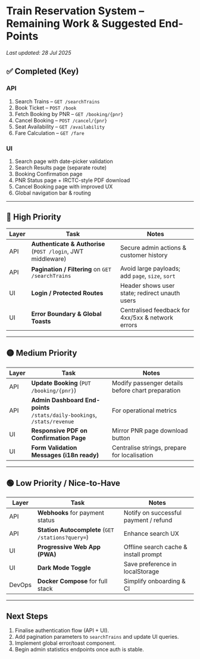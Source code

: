 # Train Reservation System – Remaining Work & Suggested End-Points
_Last updated: 28 Jul 2025_

## ✅ Completed (Key)
### API
1. Search Trains – `GET /searchTrains`
2. Book Ticket – `POST /book`
3. Fetch Booking by PNR – `GET /booking/{pnr}`
4. Cancel Booking – `POST /cancel/{pnr}`
5. Seat Availability – `GET /availability`
6. Fare Calculation – `GET /fare`

### UI
1. Search page with date-picker validation
2. Search Results page (separate route)
3. Booking Confirmation page
4. PNR Status page + IRCTC-style PDF download
5. Cancel Booking page with improved UX
6. Global navigation bar & routing

---

## 🔴 High Priority
| Layer | Task | Notes |
|-------|------|-------|
| API   | **Authenticate & Authorise** (`POST /login`, JWT middleware) | Secure admin actions & customer history |
| API   | **Pagination / Filtering** on `GET /searchTrains` | Avoid large payloads; add `page`, `size`, `sort` |
| UI    | **Login / Protected Routes** | Header shows user state; redirect unauth users |
| UI    | **Error Boundary & Global Toasts** | Centralised feedback for 4xx/5xx & network errors |

---

## 🟡 Medium Priority
| Layer | Task | Notes |
|-------|------|-------|
| API   | **Update Booking** (`PUT /booking/{pnr}`) | Modify passenger details before chart preparation |
| API   | **Admin Dashboard End-points**<br/>`/stats/daily-bookings`, `/stats/revenue` | For operational metrics |
| UI    | **Responsive PDF on Confirmation Page** | Mirror PNR page download button |
| UI    | **Form Validation Messages (i18n ready)** | Centralise strings, prepare for localisation |

---

## 🟢 Low Priority / Nice-to-Have
| Layer | Task | Notes |
|-------|------|-------|
| API   | **Webhooks** for payment status | Notify on successful payment / refund |
| API   | **Station Autocomplete** (`GET /stations?query=`) | Enhance search UX |
| UI    | **Progressive Web App (PWA)** | Offline search cache & install prompt |
| UI    | **Dark Mode Toggle** | Save preference in localStorage |
| DevOps | **Docker Compose** for full stack | Simplify onboarding & CI |

---

## Next Steps
1. Finalise authentication flow (API + UI).
2. Add pagination parameters to `searchTrains` and update UI queries.
3. Implement global error/toast component.
4. Begin admin statistics endpoints once auth is stable.
